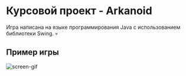 # Курсовой проект - Arkanoid

Игра написана на языке программирования Java с использованием библиотеки Swing. 💀

## Пример игры
![screen-gif](https://github.com/xellary/Arkanoid/blob/master/screenshots/preview.gif?raw=true)